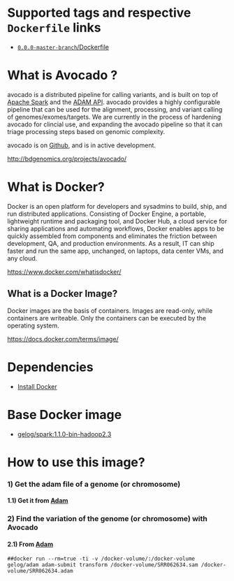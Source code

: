 # Supported tags and respective `Dockerfile` links
- [`0.0.0-master-branch`/Dockerfile](https://github.com/GELOG/docker-ubuntu-avocado/tree/0.0.0-master-branch/Dockerfile)

# What is Avocado ?
avocado is a distributed pipeline for calling variants, and is built on top of [Apache Spark](http://spark.apache.org/) and the [ADAM API](http://bdgenomics.org/projects/adam/). avocado provides a highly configurable pipeline that can be used for the alignment, processing, and variant calling of genomes/exomes/targets. We are currently in the process of hardening avocado for clincial use, and expanding the avocado pipeline so that it can triage processing steps based on genomic complexity.

avocado is on [Github](https://github.com/bigdatagenomics/avocado), and is in active development.

http://bdgenomics.org/projects/avocado/

# What is Docker?
Docker is an open platform for developers and sysadmins to build, ship, and run distributed applications. Consisting of Docker Engine, a portable, lightweight runtime and packaging tool, and Docker Hub, a cloud service for sharing applications and automating workflows, Docker enables apps to be quickly assembled from components and eliminates the friction between development, QA, and production environments. As a result, IT can ship faster and run the same app, unchanged, on laptops, data center VMs, and any cloud.

https://www.docker.com/whatisdocker/

## What is a Docker Image?
Docker images are the basis of containers. Images are read-only, while containers are writeable. Only the containers can be executed by the operating system.

https://docs.docker.com/terms/image/

# Dependencies
* [Install Docker](https://docs.docker.com/installation/)

# Base Docker image
* [gelog/spark:1.1.0-bin-hadoop2.3](https://registry.hub.docker.com/u/gelog/spark/)

# How to use this image?
### 1) Get the adam file of a genome (or chromosome) 
#### 1.1) Get it from [Adam](https://github.com/GELOG/docker-ubuntu-adam)

### 2) Find the variation of the genome (or chromosome) with Avocado
#### 2.1) From [Adam](https://github.com/GELOG/docker-ubuntu-adam)
```
##docker run --rm=true -ti -v /docker-volume/:/docker-volume gelog/adam adam-submit transform /docker-volume/SRR062634.sam /docker-volume/SRR062634.adam
```

